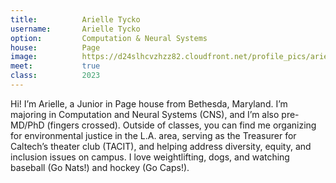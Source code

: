 ```yaml
---
title:          Arielle Tycko
username:       Arielle Tycko
option:         Computation & Neural Systems 
house:          Page
image:          https://d24slhcvzhzz82.cloudfront.net/profile_pics/arielle_tycko.jpeg
meet:           true
class:          2023
---
```


Hi! I’m Arielle, a Junior in Page house from Bethesda, Maryland. I’m majoring in Computation and Neural Systems (CNS), and I’m also pre-MD/PhD (fingers crossed). Outside of classes, you can find me organizing for environmental justice in the L.A. area, serving as the Treasurer for Caltech’s theater club (TACIT), and helping address diversity, equity, and inclusion issues on campus. I love weightlifting, dogs, and watching baseball (Go Nats!) and hockey (Go Caps!).
